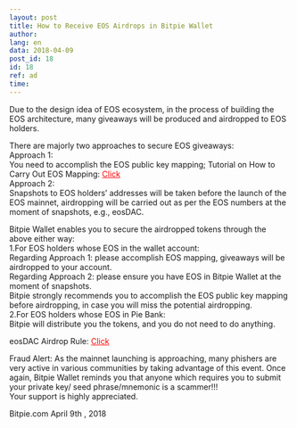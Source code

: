 ```yaml
---
layout: post
title: How to Receive EOS Airdrops in Bitpie Wallet 
author: 
lang: en
data: 2018-04-09
post_id: 18
id: 18
ref: ad
time: 
---
```


Due to the design idea of EOS ecosystem, in the process of building the EOS architecture, many giveaways will be produced and airdropped to EOS holders.


There are majorly two approaches to secure EOS giveaways:<br/>
Approach 1: <br/>
You need to accomplish the EOS public key mapping; Tutorial on How to Carry Out EOS Mapping: <a href="http://docs.bitpie.com/en/latest/commonContract/index.html" target="_blank"  style="color:red">Click</a><br/>
Approach 2:<br/>
Snapshots to EOS holders’ addresses will be taken before the launch of the EOS mainnet, airdropping will be carried out as per the EOS numbers at the moment of snapshots, e.g., eosDAC.


Bitpie Wallet enables you to secure the airdropped tokens through the above either way:<br/>
1.For EOS holders whose EOS in the wallet account:<br/>
Regarding Approach 1: please accomplish EOS mapping, giveaways will be airdropped to your account.<br/>
Regarding Approach 2: please ensure you have EOS in Bitpie Wallet at the moment of snapshots.<br/>
Bitpie strongly recommends you to accomplish the EOS public key mapping before airdropping, in case you will miss the potential airdropping.<br/>
2.For EOS holders whose EOS in Pie Bank:<br/>
Bitpie will distribute you the tokens, and you do not need to do anything.<br/>

eosDAC Airdrop Rule: <a href="https://busy.org/@eosdac/calling-all-eos-token-holders-get-ready-for-the-eosdac-snapshot" target="_blank" style="color:red">Click</a>


Fraud Alert: As the mainnet launching is approaching, many phishers are very active in various communities by taking advantage of this event. Once again, Bitpie Wallet reminds you that anyone which requires you to submit your private key/ seed phrase/mnemonic is a scammer!!!<br/>
Your support is highly appreciated.

Bitpie.com
April 9th , 2018
